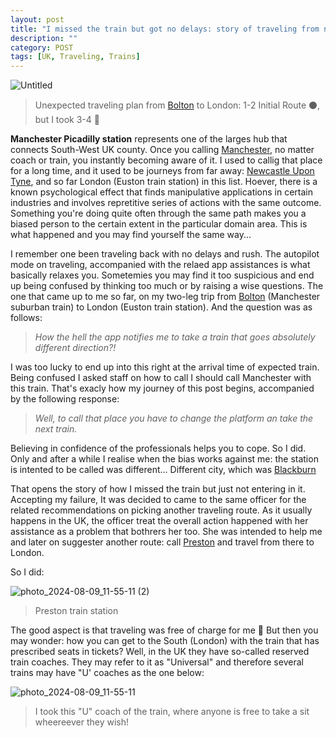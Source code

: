 ```yaml
---
layout: post
title: "I missed the train but got no delays: story of traveling from north to south in the UK"
description: ""
category: POST
tags: [UK, Traveling, Trains]
---
```


![Untitled](https://github.com/user-attachments/assets/2fd4a600-6015-42cd-935d-39ca6d9ec23b)
> Unexpected traveling plan from [Bolton](https://en.wikipedia.org/wiki/Bolton) to London: 1-2 Initial Route ⚫, but I took 3-4 🔴

**Manchester Picadilly station** represents one of the larges hub that connects South-West UK county. Once you calling [Manchester](https://en.wikipedia.org/wiki/Manchester), no matter coach or train, you instantly becoming aware of it. 
I used to callig that place for a long time, and it used to be journeys from far away: [Newcastle Upon Tyne](https://en.wikipedia.org/wiki/Newcastle_upon_Tyne), and so far London (Euston train station) in this list. 
Hoever, there is a known psychological effect that finds manipulative applications in certain industries and involves repretitive series of actions with the same outcome.  
Something you're doing quite often through the same path makes you a biased person to the certain extent in the particular domain area. 
This is what happened and you may find yourself the same way...

<!--more-->

I remember one been traveling back with no delays and rush. 
The autopilot mode on traveling, accompanied with the relaed app assistances is what basically relaxes you.
Sometemies you may find it too suspicious and end up being confused by thinking too much or by raising a wise questions.
The one that came up to me so far, on my two-leg trip from [Bolton](https://en.wikipedia.org/wiki/Bolton) (Manchester suburban train) to London (Euston train station).
And the question was as follows:

> *How the hell the app notifies me to take a train that goes absolutely different direction?!*

I was too lucky to end up into this right at the arrival time of expected train. 
Being confused I asked staff on how to call I should call Manchester with this train. 
That's exacly how my journey of this post begins, accompanied by the following response:

> *Well, to call that place you have to change the platform an take the next train.*

Believing in confidence of the professionals helps you to cope. So I did.
Only and after a while I realise when the bias works against me: the station is intented to be called was different... 
Different city, which was [Blackburn](https://en.wikipedia.org/wiki/Blackburn)

That opens the story of how I missed the train but just not entering in it.
Accepting my failure, It was decided to came to the same officer for the related recommendations on picking another traveling route.
As it usually happens in the UK, the officer treat the overall action happened with her assistance as a problem that bothrers her too.
She was intended to help me and later on suggester another route: call [Preston](https://en.wikipedia.org/wiki/Preston,_Lancashire) and travel from there to London.

So I did:

![photo_2024-08-09_11-55-11 (2)](https://github.com/user-attachments/assets/3ade14c0-0ea6-4457-bb9c-4f0643cb84b8)
> Preston train station

The good aspect is that traveling was free of charge for me 🥳
But then you may wonder: how you can get to the South (London) with the train that has prescribed seats in tickets?
Well, in the UK they have so-called reserved train coaches. They may refer to it as "Universal" and therefore several trains may have "U' coaches as the one below:

![photo_2024-08-09_11-55-11](https://github.com/user-attachments/assets/fd23a7f1-f332-495b-b73d-6fd31194acdf)
> I took this "U" coach of the train, where anyone is free to take a sit wheereever they wish!


